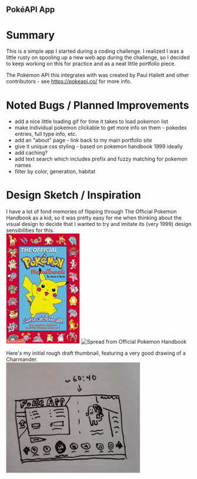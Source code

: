 ## PokéAPI App

# Summary

This is a simple app I started during a coding challenge. I realized I was a little rusty on spooling up a new web app during the challenge, so I decided to keep working on this for practice and as a neat little portfolio piece.

The Pokémon API this integrates with was created by Paul Hallett and other contributors - see https://pokeapi.co/ for more info.

# Noted Bugs / Planned Improvements

-   add a nice little loading gif for time it takes to load pokemon list
-   make individual pokemon clickable to get more info on them - pokedex entries, full type info, etc.
-   add an "about" page - link back to my main portfolio site
-   give it unique css styling - based on pokemon handbook 1999 ideally
-   add caching?
-   add text search which includes prefix and fuzzy matching for pokemon names
-   filter by color, generation, habitat

# Design Sketch / Inspiration

I have a lot of fond memories of flipping through The Official Pokemon Handbook as a kid, so it was pretty easy for me when thinking about the visual design to decide that I wanted to try and imitate its (very 1999) design sensibilities for this.
</br>
<img src="./public/pokemonHandbook.jpg" alt="Official Pokemon Handbook (1999) by Maria S. Barbo" height="300px"/>
<img src="./public/pageLayout.jpg" alt="Spread from Official Pokemon Handbook" height="300px"/>

Here's my initial rough draft thumbnail, featuring a very good drawing of a Charmander.
</br>
<img src="./public/pokeAppSketch.jpg" alt="Thumbnail design sketch" height="300px"/>
